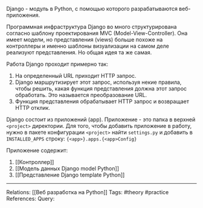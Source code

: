 Django - модуль в Python, с помощью которого разрабатываются веб-приложения. 

Программная инфраструктура Django во много структурирована согласно шаблону проектирования MVC (Model-View-Controller). Она имеет модели, но представления (views) больше похоже на контроллеры и именно шаблоны визуализации на самом деле реализуют представления. Но общая идея та же самая.

Работа Django проходит примерно так:
1. На определенный URL приходит HTTP запрос.
2. Django маршрутизирует этот запрос, используя некие правила, чтобы решить, какая функция представления должна этот запрос обработать. Это называется преобразование URL.
3. Функция представления обрабатывает HTTP запрос и возвращает HTTP отклик.

Django состоит из приложений (app). Приложение - это папка в верхней `<project>` директории. Для того, чтобы добавить приложение в работу, нужно в пакете конфигурации `<project>` найти `settings.py` и добавить в `INSTALLED_APPS` строку:
`{<app>}.apps.{<app>Config}` 

Приложение содержит: 
1. [[Контроллер]]
2. [[Модель данных Django model Python]]
3. [[Представление Django template Python]]

___
Relations: [[Веб разработка на Python]] 
Tags: #theory #practice 
References: 
Query: 